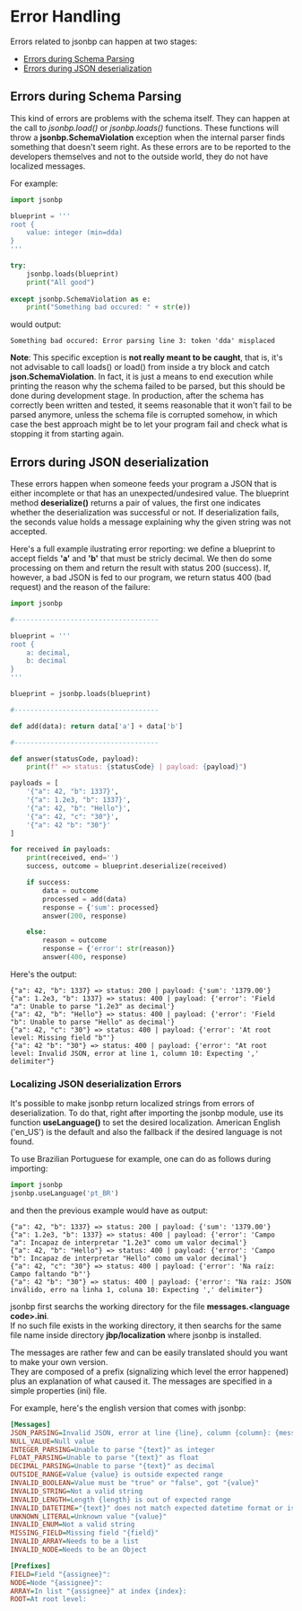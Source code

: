 
# Error Handling

Errors related to jsonbp can happen at two stages:

- [Errors during Schema Parsing](#errors-during-schema-parsing)
- [Errors during JSON deserialization](#errors-during-json-deserialization)

## Errors during Schema Parsing

This kind of errors are problems with the schema itself. They can happen at
the call to *jsonbp.load()* or *jsonbp.loads()* functions. These functions
will throw a **jsonbp.SchemaViolation** exception when the internal parser
finds something that doesn't seem right. As these errors are to be reported
to the developers themselves and not to the outside world, they do not have
localized messages.

For example:
```py
import jsonbp

blueprint = '''
root {
	value: integer (min=dda)
}
'''

try:
	jsonbp.loads(blueprint)
	print("All good")
	
except jsonbp.SchemaViolation as e:
	print("Something bad occured: " + str(e))
```
would output:
```
Something bad occured: Error parsing line 3: token 'dda' misplaced
```

**Note**: This specific exception is **not really meant to be caught**, that is,
it's not advisable to call loads() or load() from inside a try block and catch
**json.SchemaViolation**. In fact, it is just a means to end execution while
printing the reason why the schema failed to be parsed, but this should be
done during development stage. In production, after the schema has correctly
been written and tested, it seems reasonable that it won't fail to be parsed anymore,
unless the schema file is corrupted somehow, in which case the best approach
might be to let your program fail and check what is stopping it from starting again.

## Errors during JSON deserialization

These errors happen when someone feeds your program a JSON that is either
incomplete or that has an unexpected/undesired value. The blueprint
method **deserialize()** returns a pair of values, the first one indicates
whether the deserialization was successful or not. If deserialization fails,
the seconds value holds a message explaining why the given string was not accepted.

Here's a full example ilustrating error reporting: we define a blueprint to accept
fields **'a'** and **'b'** that must be stricly decimal. We then do some processing
on them and return the result with status 200 (success). If, however, a bad JSON
is fed to our program, we return status 400 (bad request) and the reason of the failure:

```py
import jsonbp

#------------------------------------

blueprint = '''
root {
	a: decimal,
	b: decimal
}
'''

blueprint = jsonbp.loads(blueprint)

#------------------------------------

def add(data): return data['a'] + data['b']

#------------------------------------

def answer(statusCode, payload):
	print(f" => status: {statusCode} | payload: {payload}")

payloads = [
	'{"a": 42, "b": 1337}',
	'{"a": 1.2e3, "b": 1337}',
	'{"a": 42, "b": "Hello"}',
	'{"a": 42, "c": "30"}',
	'{"a": 42 "b": "30"}'
]

for received in payloads:
	print(received, end='')
	success, outcome = blueprint.deserialize(received)

	if success:
		data = outcome
		processed = add(data)
		response = {'sum': processed}
		answer(200, response)

	else:
		reason = outcome
		response = {'error': str(reason)}
		answer(400, response)

```

Here's the output:

```
{"a": 42, "b": 1337} => status: 200 | payload: {'sum': '1379.00'}
{"a": 1.2e3, "b": 1337} => status: 400 | payload: {'error': 'Field "a": Unable to parse "1.2e3" as decimal'}
{"a": 42, "b": "Hello"} => status: 400 | payload: {'error': 'Field "b": Unable to parse "Hello" as decimal'}
{"a": 42, "c": "30"} => status: 400 | payload: {'error': 'At root level: Missing field "b"'}
{"a": 42 "b": "30"} => status: 400 | payload: {'error': "At root level: Invalid JSON, error at line 1, column 10: Expecting ',' delimiter"}
```

### Localizing JSON deserialization Errors

It's possible to make jsonbp return localized strings from errors of
deserialization. To do that, right after importing the jsonbp module, use its
function **useLanguage()** to set the desired localization. American English
('en_US') is the default and also the fallback if the desired language is
not found.

To use Brazilian Portuguese for example, one can do as follows during importing:

```py
import jsonbp
jsonbp.useLanguage('pt_BR')
```

and then the previous example would have as output:

```
{"a": 42, "b": 1337} => status: 200 | payload: {'sum': '1379.00'}
{"a": 1.2e3, "b": 1337} => status: 400 | payload: {'error': 'Campo "a": Incapaz de interpretar "1.2e3" como um valor decimal'}
{"a": 42, "b": "Hello"} => status: 400 | payload: {'error': 'Campo "b": Incapaz de interpretar "Hello" como um valor decimal'}
{"a": 42, "c": "30"} => status: 400 | payload: {'error': 'Na raíz: Campo faltando "b"'}
{"a": 42 "b": "30"} => status: 400 | payload: {'error': "Na raíz: JSON inválido, erro na linha 1, coluna 10: Expecting ',' delimiter"}
```

jsonbp first searchs the working directory for the file **messages.\<language code>.ini**.  
If no such file exists in the working directory, it then searchs for the same
file name inside directory **jbp/localization** where jsonbp is installed.

The messages are rather few and can be easily translated should you want to make your own version.  
They are composed of a prefix (signalizing which level the error happened) plus an explanation
of what caused it. The messages are specified in a simple properties (ini) file.

For example, here's the english version that comes with jsonbp:


```ini
[Messages]
JSON_PARSING=Invalid JSON, error at line {line}, column {column}: {message}
NULL_VALUE=Null value
INTEGER_PARSING=Unable to parse "{text}" as integer
FLOAT_PARSING=Unable to parse "{text}" as float
DECIMAL_PARSING=Unable to parse "{text}" as decimal
OUTSIDE_RANGE=Value {value} is outside expected range
INVALID_BOOLEAN=Value must be "true" or "false", got "{value}"
INVALID_STRING=Not a valid string
INVALID_LENGTH=Length {length} is out of expected range
INVALID_DATETIME="{text}" does not match expected datetime format or is not a valid date
UNKNOWN_LITERAL=Unknown value "{value}"
INVALID_ENUM=Not a valid string
MISSING_FIELD=Missing field "{field}"
INVALID_ARRAY=Needs to be a list
INVALID_NODE=Needs to be an Object

[Prefixes]
FIELD=Field "{assignee}":
NODE=Node "{assignee}":
ARRAY=In list "{assignee}" at index {index}:
ROOT=At root level:

```

